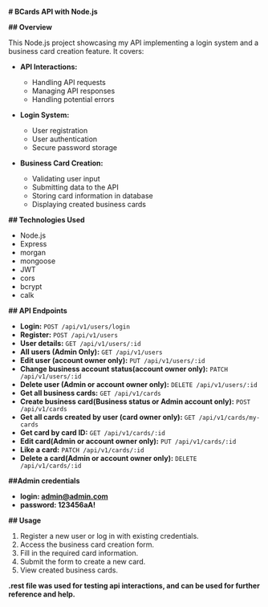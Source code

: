 **# BCards API with Node.js**

**## Overview**

This Node.js project showcasing my API implementing a login system and a business card creation feature. It covers:

- **API Interactions:**

  - Handling API requests
  - Managing API responses
  - Handling potential errors

- **Login System:**
  - User registration
  - User authentication
  - Secure password storage
- **Business Card Creation:**
  - Validating user input
  - Submitting data to the API
  - Storing card information in database
  - Displaying created business cards

**## Technologies Used**

- Node.js
- Express
- morgan
- mongoose
- JWT
- cors
- bcrypt
- calk

**## API Endpoints**

- **Login:** `POST /api/v1/users/login`
- **Register:** `POST /api/v1/users`
- **User details:** `GET /api/v1/users/:id`
- **All users (Admin Only):** `GET /api/v1/users`
- **Edit user (account owner only):** `PUT /api/v1/users/:id`
- **Change business account status(account owner only):** `PATCH /api/v1/users/:id`
- **Delete user (Admin or account owner only):** `DELETE /api/v1/users/:id`
- **Get all business cards:** `GET /api/v1/cards`
- **Create business card(Business status or Admin account only):** `POST /api/v1/cards`
- **Get all cards created by user (card owner only):** `GET /api/v1/cards/my-cards`
- **Get card by card ID:** `GET /api/v1/cards/:id`
- **Edit card(Admin or account owner only):** `PUT /api/v1/cards/:id`
- **Like a card:** `PATCH /api/v1/cards/:id`
- **Delete a card(Admin or account owner only):** `DELETE /api/v1/cards/:id`

**##Admin credentials**

- **login: admin@admin.com**
- **password: 123456aA!**

**## Usage**

1. Register a new user or log in with existing credentials.
2. Access the business card creation form.
3. Fill in the required card information.
4. Submit the form to create a new card.
5. View created business cards.

**.rest file was used for testing api interactions, and can be used for further reference and help.**

